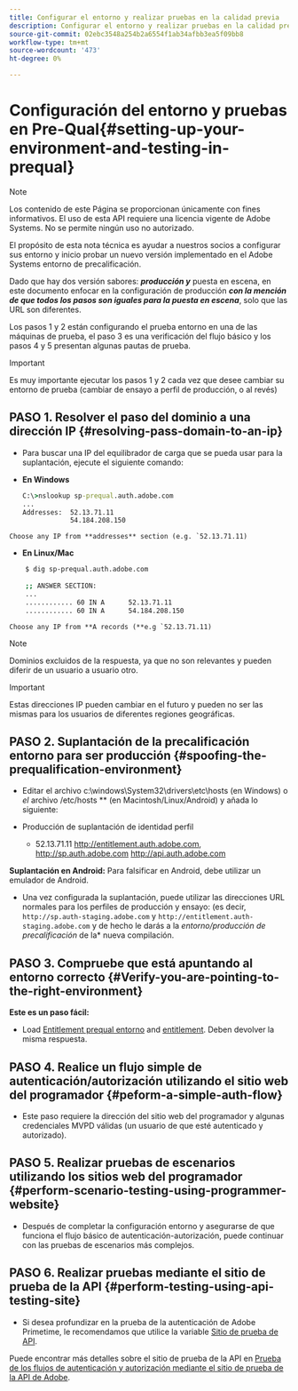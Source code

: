 ```yaml
---
title: Configurar el entorno y realizar pruebas en la calidad previa
description: Configurar el entorno y realizar pruebas en la calidad previa
source-git-commit: 02ebc3548a254b2a6554f1ab34afbb3ea5f09bb8
workflow-type: tm+mt
source-wordcount: '473'
ht-degree: 0%

---
```


# Configuración del entorno y pruebas en Pre-Qual{#setting-up-your-environment-and-testing-in-prequal}

>[!NOTE]
>
>Los contenido de este Página se proporcionan únicamente con fines informativos. El uso de esta API requiere una licencia vigente de Adobe Systems. No se permite ningún uso no autorizado.

El propósito de esta nota técnica es ayudar a nuestros socios a configurar sus entorno y inicio probar un nuevo versión implementado en el Adobe Systems entorno de precalificación.

Dado que hay dos versión sabores: ***producción y*** puesta en escena, en este documento enfocar en la configuración de producción ***con la mención de que todos los pasos son iguales para la puesta en escena***, solo que las URL son diferentes.

Los pasos 1 y 2 están configurando el prueba entorno en una de las máquinas de prueba, el paso 3 es una verificación del flujo básico y los pasos 4 y 5 presentan algunas pautas de prueba.

>[!IMPORTANT]
>
> Es muy importante ejecutar los pasos 1 y 2 cada vez que desee cambiar su entorno de prueba (cambiar de ensayo a perfil de producción, o al revés)


## PASO 1. Resolver el paso del dominio a una dirección IP {#resolving-pass-domain-to-an-ip}

* Para buscar una IP del equilibrador de carga que se pueda usar para la suplantación, ejecute el siguiente comando:

* **En Windows**

  ```cmd
  C:\>nslookup sp-prequal.auth.adobe.com
  ...
  Addresses:  52.13.71.11
              54.184.208.150
  ```

```Choose any IP from **addresses** section (e.g. `52.13.71.11)```

* **En Linux/Mac**

```sh
    $ dig sp-prequal.auth.adobe.com
    
    ;; ANSWER SECTION:
    ...
    ............ 60 IN A      52.13.71.11
    ............ 60 IN A      54.184.208.150
```

```Choose any IP from **A records (**e.g `52.13.71.11)```

>[!NOTE]
>
>Dominios excluidos de la respuesta, ya que no son relevantes y pueden diferir de un usuario a usuario otro.

>[!IMPORTANT]
>
> Estas direcciones IP pueden cambiar en el futuro y pueden no ser las mismas para los usuarios de diferentes regiones geográficas.


## PASO 2.  Suplantación de la precalificación entorno para ser producción {#spoofing-the-prequalification-environment}

* Editar el archivo c:\\windows\\System32\\drivers\\etc\\hosts (en Windows) o *el* archivo /etc/hosts ** (en Macintosh/Linux/Android) y añada lo siguiente:

* Producción de suplantación de identidad perfil
   * 52.13.71.11 http://entitlement.auth.adobe.com, http://sp.auth.adobe.com http://api.auth.adobe.com

**Suplantación en Android:** Para falsificar en Android, debe utilizar un emulador de Android.

* Una vez configurada la suplantación, puede utilizar las direcciones URL normales para los perfiles de producción y ensayo: (es decir, `http://sp.auth-staging.adobe.com` y `http://entitlement.auth-staging.adobe.com` y de hecho le darás a la *entorno/producción de precalificación* de la* nueva compilación.


## PASO 3.  Compruebe que está apuntando al entorno correcto {#Verify-you-are-pointing-to-the-right-environment}

**Este es un paso fácil:**

* Load [Entitlement prequal entorno](https://entitlement-prequal.auth.adobe.com/environment.html) and [entitlement](https://entitlement.auth.adobe.com/environment.html). Deben devolver la misma respuesta.


## PASO 4.  Realice un flujo simple de autenticación/autorización utilizando el sitio web del programador {#peform-a-simple-auth-flow}

* Este paso requiere la dirección del sitio web del programador y algunas credenciales MVPD válidas (un usuario de que esté autenticado y autorizado).

## PASO 5.  Realizar pruebas de escenarios utilizando los sitios web del programador {#perform-scenario-testing-using-programmer-website}

* Después de completar la configuración entorno y asegurarse de que funciona el flujo básico de autenticación-autorización, puede continuar con las pruebas de escenarios más complejos.


## PASO 6.  Realizar pruebas mediante el sitio de prueba de la API {#perform-testing-using-api-testing-site}

* Si desea profundizar en la prueba de la autenticación de Adobe Primetime, le recomendamos que utilice la variable [Sitio de prueba de API](http://entitlement-prequal.auth.adobe.com/apitest/api.html).

Puede encontrar más detalles sobre el sitio de prueba de la API en [Prueba de los flujos de autenticación y autorización mediante el sitio de prueba de la API de Adobe](/help/authentication/test-authn-authz-flows-using-adobes-api-test-site.md).
